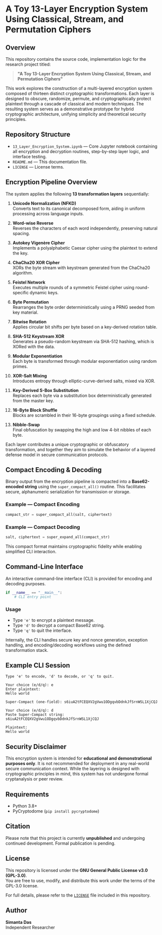 # A Toy 13-Layer Encryption System Using Classical, Stream, and Permutation Ciphers

## Overview

This repository contains the source code, implementation logic for the research project titled:

> **"A Toy 13-Layer Encryption System Using Classical, Stream, and Permutation Ciphers"**

This work explores the construction of a multi-layered encryption system composed of thirteen distinct cryptographic transformations. Each layer is designed to obscure, randomize, permute, and cryptographically protect plaintext through a cascade of classical and modern techniques. The resulting system serves as a demonstrative prototype for hybrid cryptographic architecture, unifying simplicity and theoretical security principles.

## Repository Structure

- `13_Layer_Encryption_System.ipynb` — Core Jupyter notebook containing all encryption and decryption routines, step-by-step layer logic, and interface testing.
- `README.md` — This documentation file.
- `LICENSE` — License terms.

## Encryption Pipeline Overview

The system applies the following **13 transformation layers** sequentially:

1. **Unicode Normalization (NFKD)**  
   Converts text to its canonical decomposed form, aiding in uniform processing across language inputs.

2. **Word-wise Reverse**  
   Reverses the characters of each word independently, preserving natural spacing.

3. **Autokey Vigenère Cipher**  
   Implements a polyalphabetic Caesar cipher using the plaintext to extend the key.

4. **ChaCha20 XOR Cipher**  
   XORs the byte stream with keystream generated from the ChaCha20 algorithm.

5. **Feistel Network**  
   Executes multiple rounds of a symmetric Feistel cipher using round-specific dynamic keys.

6. **Byte Permutation**  
   Rearranges the byte order deterministically using a PRNG seeded from key material.

7. **Bitwise Rotation**  
   Applies circular bit shifts per byte based on a key-derived rotation table.

8. **SHA-512 Keystream XOR**  
   Generates a pseudo-random keystream via SHA-512 hashing, which is XORed with the data.

9. **Modular Exponentiation**  
   Each byte is transformed through modular exponentiation using random primes.

10. **XOR-Salt Mixing**  
    Introduces entropy through elliptic-curve-derived salts, mixed via XOR.

11. **Key-Derived S-Box Substitution**  
    Replaces each byte via a substitution box deterministically generated from the master key.

12. **16-Byte Block Shuffle**  
    Blocks are scrambled in their 16-byte groupings using a fixed schedule.

13. **Nibble-Swap**  
    Final obfuscation by swapping the high and low 4-bit nibbles of each byte.

Each layer contributes a unique cryptographic or obfuscatory transformation, and together they aim to simulate the behavior of a layered defense model in secure communication protocols.



## Compact Encoding & Decoding

Binary output from the encryption pipeline is compacted into a **Base62-encoded string** using the `super_compact_all()` routine. This facilitates secure, alphanumeric serialization for transmission or storage.

### Example — Compact Encoding

```python
compact_str = super_compact_all(salt, ciphertext)
```

### Example — Compact Decoding

```python
salt, ciphertext = super_expand_all(compact_str)
```

This compact format maintains cryptographic fidelity while enabling simplified CLI interaction.

## Command-Line Interface

An interactive command-line interface (CLI) is provided for encoding and decoding purposes.

```python
if __name__ == "__main__":
    # CLI entry point
```

### Usage

- Type `'e'` to encrypt a plaintext message.
- Type `'d'` to decrypt a compact Base62 string.
- Type `'q'` to quit the interface.

Internally, the CLI handles secure key and nonce generation, exception handling, and encoding/decoding workflows using the defined transformation stack.

## Example CLI Session

```plaintext
Type 'e' to encode, 'd' to decode, or 'q' to quit.

Your choice (e/d/q): e
Enter plaintext:
Hello world

Super-Compact (one-field): s6iuA2tFCEQXV2gVwu1ODgqvbDdnkJfSrnWSL1XjCQJ
```

```plaintext
Your choice (e/d/q): d
Paste Super-Compact string:
s6iuA2tFCEQXV2gVwu1ODgqvbDdnkJfSrnWSL1XjCQJ

Plaintext:
Hello world
```



## Security Disclaimer

This encryption system is intended for **educational and demonstrational purposes only**. It is not recommended for deployment in any real-world secure communication context. While the layering is designed with cryptographic principles in mind, this system has not undergone formal cryptanalysis or peer review.

## Requirements

- Python 3.8+
- PyCryptodome (`pip install pycryptodome`)

## Citation

Please note that this project is currently **unpublished** and undergoing continued development. Formal publication is pending.


## License

This repository is licensed under the **GNU General Public License v3.0 (GPL-3.0)**.  
You are free to use, modify, and distribute this work under the terms of the GPL-3.0 license.

For full details, please refer to the [`LICENSE`](LICENSE) file included in this repository.


## Author

**Simanta Das**  
Independent Researcher  
